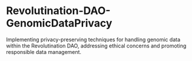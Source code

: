 # Revolutination-DAO-GenomicDataPrivacy
Implementing privacy-preserving techniques for handling genomic data within the Revolutination DAO, addressing ethical concerns and promoting responsible data management.
